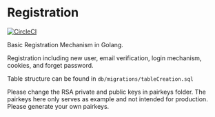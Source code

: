 # Registration
[![CircleCI](https://circleci.com/gh/humamfauzi/Registration.svg?style=svg)](https://circleci.com/gh/humamfauzi/Registration)

Basic Registration Mechanism in Golang.

Registration including new user, email verification, login mechanism, cookies, and forget password.

Table structure can be found in `db/migrations/tableCreation.sql`

Please change the RSA private and public keys in pairkeys folder. The pairkeys here only serves
as example and not intended for production. Please generate your own pairkeys.
